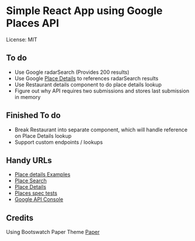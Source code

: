 # Simple React App using Google Places API
License: MIT

## To do
* Use Google radarSearch (Provides 200 results)
* Use Google [Place Details](https://developers.google.com/places/web-service/details) to references radarSearch results
* Use Restaurant details component to do place details lookup
* Figure out why API requires two submissions and stores last submission in memory

## Finished To do
* Break Restaurant into separate component, which will handle reference on Place Details lookup
* Support custom endpoints / lookups

## Handy URLs
* [Place details Examples](https://developers.google.com/maps/documentation/javascript/examples/place-details)
* [Place Search](https://developers.google.com/places/web-service/search)
* [Place Details](https://developers.google.com/places/web-service/details)
* [Places spec tests](https://github.com/googlemaps/google-maps-services-js/blob/master/spec/e2e/places-spec.js)
* [Google API Console](https://console.developers.google.com)

## Credits
Using Bootswatch Paper Theme [Paper](https://bootswatch.com/paper/)